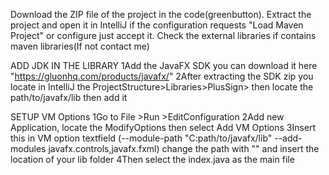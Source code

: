 Download the ZIP file of the project in the code(greenbutton).
Extract the project and open it in IntelliJ if the configuration requests "Load Maven Project" or configure just accept it.
Check the external libraries if contains maven libraries(If not contact me)

ADD JDK IN THE LIBRARY
1Add the JavaFX SDK you can download it here "https://gluonhq.com/products/javafx/"
2After extracting the SDK zip you locate in IntelliJ the ProjectStructure>Libraries>PlusSign> then locate the path/to/javafx/lib then add it

SETUP VM Options
1Go to File >Run >EditConfiguration
2Add new Application, locate the ModifyOptions then select Add VM Options
3Insert this in VM option textfield (--module-path "C:path/to/javafx/lib" --add-modules javafx.controls,javafx.fxml) change the path with "" and insert the location of your lib folder
4Then select the index.java as the main file
